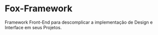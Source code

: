 # Fox-Framework
Framework Front-End para descomplicar a implementação de Design e Interface em seus Projetos.
